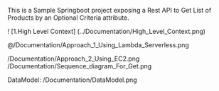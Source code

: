 This is a Sample Springboot project exposing a Rest API to Get List of Products by an Optional Criteria attribute.

! [1.High Level Context] (../Documentation/High_Level_Context.png)


@/Documentation/Approach_1_Using_Lambda_Serverless.png

/Documentation/Approach_2_Using_EC2.png
/Documentation/Sequence_diagram_For_Get.png

DataModel:
  /Documentation/DataModel.png
